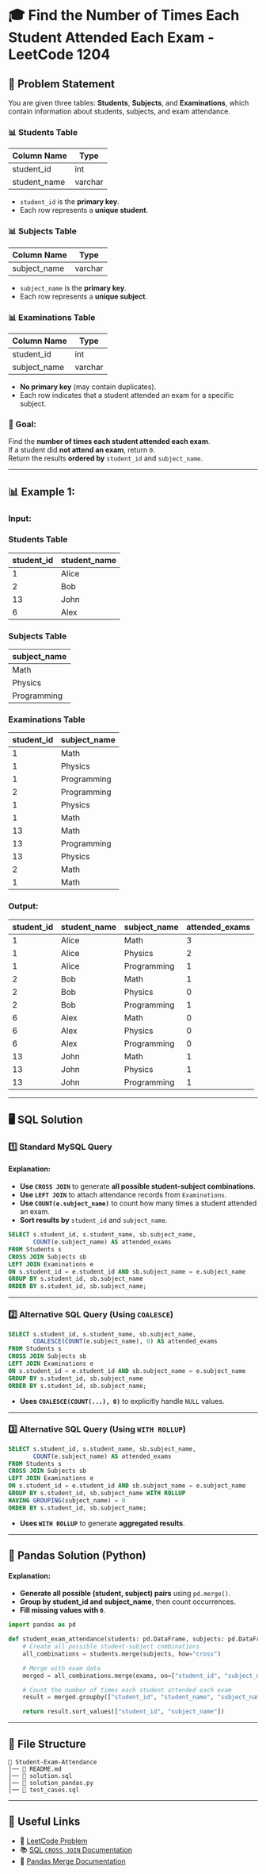 # 🎓 Find the Number of Times Each Student Attended Each Exam - LeetCode 1204

## 📌 Problem Statement
You are given three tables: **Students**, **Subjects**, and **Examinations**, which contain information about students, subjects, and exam attendance.

### 📊 Students Table
| Column Name  | Type    |
| ------------ | ------- |
| student_id   | int     |
| student_name | varchar |
- `student_id` is the **primary key**.
- Each row represents a **unique student**.

### 📊 Subjects Table
| Column Name  | Type    |
| ------------ | ------- |
| subject_name | varchar |
- `subject_name` is the **primary key**.
- Each row represents a **unique subject**.

### 📊 Examinations Table
| Column Name  | Type    |
| ------------ | ------- |
| student_id   | int     |
| subject_name | varchar |
- **No primary key** (may contain duplicates).
- Each row indicates that a student attended an exam for a specific subject.

### 🔢 Goal:
Find the **number of times each student attended each exam**.  
If a student did **not attend an exam**, return `0`.  
Return the results **ordered by** `student_id` and `subject_name`.

---

## 📊 Example 1:
### Input:

### **Students Table**
| student_id | student_name |
| ---------- | ------------ |
| 1          | Alice        |
| 2          | Bob          |
| 13         | John         |
| 6          | Alex         |

### **Subjects Table**
| subject_name |
| ------------ |
| Math         |
| Physics      |
| Programming  |

### **Examinations Table**
| student_id | subject_name |
| ---------- | ------------ |
| 1          | Math         |
| 1          | Physics      |
| 1          | Programming  |
| 2          | Programming  |
| 1          | Physics      |
| 1          | Math         |
| 13         | Math         |
| 13         | Programming  |
| 13         | Physics      |
| 2          | Math         |
| 1          | Math         |

### Output:
| student_id | student_name | subject_name | attended_exams |
| ---------- | ------------ | ------------ | -------------- |
| 1          | Alice        | Math         | 3              |
| 1          | Alice        | Physics      | 2              |
| 1          | Alice        | Programming  | 1              |
| 2          | Bob          | Math         | 1              |
| 2          | Bob          | Physics      | 0              |
| 2          | Bob          | Programming  | 1              |
| 6          | Alex         | Math         | 0              |
| 6          | Alex         | Physics      | 0              |
| 6          | Alex         | Programming  | 0              |
| 13         | John         | Math         | 1              |
| 13         | John         | Physics      | 1              |
| 13         | John         | Programming  | 1              |

---

## 🖥 SQL Solution

### 1️⃣ Standard MySQL Query
#### **Explanation:**
- **Use `CROSS JOIN`** to generate **all possible student-subject combinations**.
- **Use `LEFT JOIN`** to attach attendance records from `Examinations`.
- **Use `COUNT(e.subject_name)`** to count how many times a student attended an exam.
- **Sort results by** `student_id` and `subject_name`.

```sql
SELECT s.student_id, s.student_name, sb.subject_name, 
       COUNT(e.subject_name) AS attended_exams
FROM Students s
CROSS JOIN Subjects sb
LEFT JOIN Examinations e
ON s.student_id = e.student_id AND sb.subject_name = e.subject_name
GROUP BY s.student_id, sb.subject_name
ORDER BY s.student_id, sb.subject_name;
```

---

### 2️⃣ Alternative SQL Query (Using `COALESCE`)
```sql
SELECT s.student_id, s.student_name, sb.subject_name, 
       COALESCE(COUNT(e.subject_name), 0) AS attended_exams
FROM Students s
CROSS JOIN Subjects sb
LEFT JOIN Examinations e
ON s.student_id = e.student_id AND sb.subject_name = e.subject_name
GROUP BY s.student_id, sb.subject_name
ORDER BY s.student_id, sb.subject_name;
```
- **Uses `COALESCE(COUNT(...), 0)`** to explicitly handle `NULL` values.

---

### 3️⃣ Alternative SQL Query (Using `WITH ROLLUP`)
```sql
SELECT s.student_id, s.student_name, sb.subject_name, 
       COUNT(e.subject_name) AS attended_exams
FROM Students s
CROSS JOIN Subjects sb
LEFT JOIN Examinations e
ON s.student_id = e.student_id AND sb.subject_name = e.subject_name
GROUP BY s.student_id, sb.subject_name WITH ROLLUP
HAVING GROUPING(subject_name) = 0
ORDER BY s.student_id, sb.subject_name;
```
- **Uses `WITH ROLLUP`** to generate **aggregated results**.

---

## 🐍 Pandas Solution (Python)
#### **Explanation:**
- **Generate all possible (student, subject) pairs** using `pd.merge()`.
- **Group by student_id and subject_name**, then count occurrences.
- **Fill missing values with `0`**.

```python
import pandas as pd

def student_exam_attendance(students: pd.DataFrame, subjects: pd.DataFrame, exams: pd.DataFrame) -> pd.DataFrame:
    # Create all possible student-subject combinations
    all_combinations = students.merge(subjects, how="cross")

    # Merge with exam data
    merged = all_combinations.merge(exams, on=["student_id", "subject_name"], how="left")

    # Count the number of times each student attended each exam
    result = merged.groupby(["student_id", "student_name", "subject_name"]).size().reset_index(name="attended_exams")

    return result.sort_values(["student_id", "subject_name"])
```

---

## 📁 File Structure
```
📂 Student-Exam-Attendance
│── 📜 README.md
│── 📜 solution.sql
│── 📜 solution_pandas.py
│── 📜 test_cases.sql
```

---

## 🔗 Useful Links
- 📖 [LeetCode Problem](https://leetcode.com/problems/find-the-number-of-times-each-student-attended-each-exam/)
- 📚 [SQL `CROSS JOIN` Documentation](https://www.w3schools.com/sql/sql_join_cross.asp)
- 🐍 [Pandas Merge Documentation](https://pandas.pydata.org/docs/reference/api/pandas.DataFrame.merge.html)
